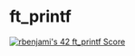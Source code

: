 # ft_printf

[![rbenjami's 42 ft_printf Score](https://badge42.vercel.app/api/v2/cli8x30dl007808l6upigpbd7/project/3079773)](https://github.com/JaeSeoKim/badge42)
